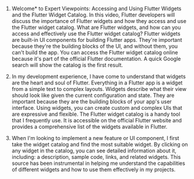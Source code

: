 1. Welcome* to Expert Viewpoints: Accessing and Using Flutter Widgets and the Flutter Widget Catalog. In this video, Flutter developers will discuss the importance of Flutter widgets and how they access and use the Flutter widget catalog. What are Flutter widgets, and how can you access and effectively use the Flutter widget catalog? Flutter widgets are built-in UI components for building Flutter apps. They're important because they're the building blocks of the UI, and without them, you can't build the app. You can access the Flutter widget catalog online because it's part of the official Flutter documentation. A quick Google search will show the catalog is the first result. 


2. In my development experience, I have come to understand that widgets are the heart and soul of Flutter. Everything in a Flutter app is a widget from a simple text to complex layouts. Widgets describe what their view should look like given the current configuration and state. They are important because they are the building blocks of your app's user interface. Using widgets, you can create custom and complex UIs that are expressive and flexible. The Flutter widget catalog is a handy tool that I frequently use. It is accessible on the official Flutter website and provides a comprehensive list of the widgets available in Flutter. 


3. When I'm looking to implement a new feature or UI component, I first take the widget catalog and find the most suitable widget. By clicking on any widget in the catalog, you can see detailed information about it, including: a description, sample code, links, and related widgets. This source has been instrumental in helping me understand the capabilities of different widgets and how to use them effectively in my projects.